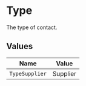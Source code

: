 # Type

The type of contact.


## Values

| Name           | Value          |
| -------------- | -------------- |
| `TypeSupplier` | Supplier       |